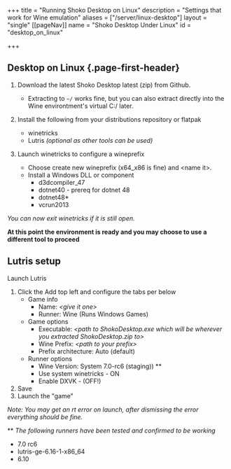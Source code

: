 +++ title = "Running Shoko Desktop on Linux"
description = "Settings that work for Wine emulation"
aliases = ["/server/linux-desktop"]
layout = "single"
[[pageNav]]
name = "Shoko Desktop Under Linux"
id = "desktop_on_linux"

+++

## Desktop on Linux {.page-first-header}

1. Download the latest Shoko Desktop latest (zip) from Github.
    - Extracting to ```~/``` works fine, but you can also extract directly into the Wine environtment's virtual C:/ later.

2.  Install the following from your distributions repository or flatpak
    - winetricks
    - Lutris *(optional as other tools can be used)*

3. Launch winetricks to configure a wineprefix
    - Choose create new wineprefix (x64_x86 is fine) and \<name it\>.
    - Install a Windows DLL or component 
        - d3dcompiler_47
        - dotnet40 - prereq for dotnet 48
        - dotnet48\*
        - vcrun2013

*You can now exit winetricks if it is still open.*


**At this point the environment is ready and you may choose to use a different tool to proceed**

## Lutris setup

Launch Lutris
1. Click the Add top left and configure the tabs per below
    - Game info
        - Name: *\<give it one\>*
        - Runner: Wine (Runs Windows Games)
    - Game options
        - Executable: *\<path to ShokoDesktop.exe which will be wherever you extracted ShokoDesktop.zip to\>*
        - Wine Prefix: *\<path to your prefix\>*
        - Prefix architecture: Auto (default)
    - Runner options
        - Wine Version: System 7.0-rc6 (staging)) \*\*
        - Use system winetricks - ON
        - Enable DXVK - (OFF!)
2. Save
3. Launch the "game"

*Note: You may get an rt error on launch, after dismissing the error everything should be fine.*
    

\*\* *The following runners have been tested and confirmed to be working*
- 7.0 rc6
- lutris-ge-6.16-1-x86_64
- 6.10
